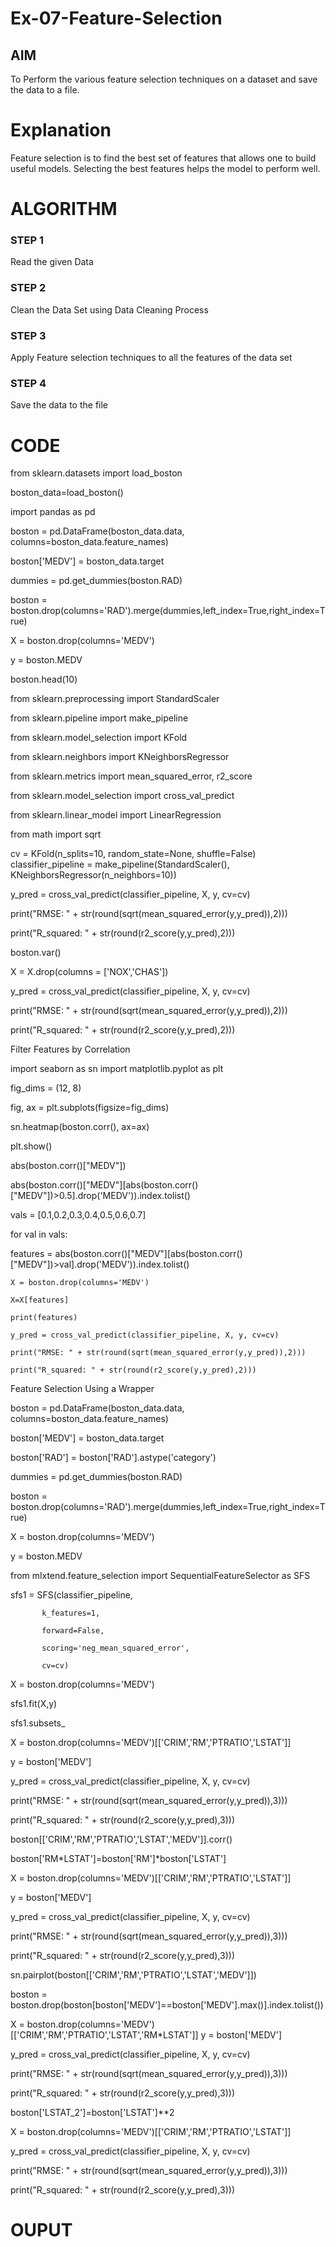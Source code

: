# Ex-07-Feature-Selection
## AIM
To Perform the various feature selection techniques on a dataset and save the data to a file. 

# Explanation
Feature selection is to find the best set of features that allows one to build useful models.
Selecting the best features helps the model to perform well. 

# ALGORITHM
### STEP 1
Read the given Data
### STEP 2
Clean the Data Set using Data Cleaning Process
### STEP 3
Apply Feature selection techniques to all the features of the data set
### STEP 4
Save the data to the file


# CODE

from sklearn.datasets import load_boston

boston_data=load_boston()

import pandas as pd

boston = pd.DataFrame(boston_data.data, columns=boston_data.feature_names)

boston['MEDV'] = boston_data.target

dummies = pd.get_dummies(boston.RAD)

boston = boston.drop(columns='RAD').merge(dummies,left_index=True,right_index=True)

X = boston.drop(columns='MEDV')

y = boston.MEDV

boston.head(10)

from sklearn.preprocessing import StandardScaler

from sklearn.pipeline import make_pipeline

from sklearn.model_selection import KFold

from sklearn.neighbors import KNeighborsRegressor

from sklearn.metrics import mean_squared_error, r2_score

from sklearn.model_selection import cross_val_predict

from sklearn.linear_model import LinearRegression

from math import sqrt

cv = KFold(n_splits=10, random_state=None, shuffle=False)
classifier_pipeline = make_pipeline(StandardScaler(), KNeighborsRegressor(n_neighbors=10))


y_pred = cross_val_predict(classifier_pipeline, X, y, cv=cv)

print("RMSE: " + str(round(sqrt(mean_squared_error(y,y_pred)),2)))

print("R_squared: " + str(round(r2_score(y,y_pred),2)))

boston.var()

X = X.drop(columns = ['NOX','CHAS'])

y_pred = cross_val_predict(classifier_pipeline, X, y, cv=cv)

print("RMSE: " + str(round(sqrt(mean_squared_error(y,y_pred)),2)))

print("R_squared: " + str(round(r2_score(y,y_pred),2)))

Filter Features by Correlation

import seaborn as sn
import matplotlib.pyplot as plt

fig_dims = (12, 8)

fig, ax = plt.subplots(figsize=fig_dims)

sn.heatmap(boston.corr(), ax=ax)

plt.show()

abs(boston.corr()["MEDV"])

abs(boston.corr()["MEDV"][abs(boston.corr()["MEDV"])>0.5].drop('MEDV')).index.tolist()

vals = [0.1,0.2,0.3,0.4,0.5,0.6,0.7]

for val in vals:

features = abs(boston.corr()["MEDV"][abs(boston.corr()["MEDV"])>val].drop('MEDV')).index.tolist()
    
    X = boston.drop(columns='MEDV')

    X=X[features]
    
    print(features)

    y_pred = cross_val_predict(classifier_pipeline, X, y, cv=cv)
    
    print("RMSE: " + str(round(sqrt(mean_squared_error(y,y_pred)),2)))
    
    print("R_squared: " + str(round(r2_score(y,y_pred),2)))

Feature Selection Using a Wrapper

boston = pd.DataFrame(boston_data.data, columns=boston_data.feature_names)

boston['MEDV'] = boston_data.target

boston['RAD'] = boston['RAD'].astype('category')

dummies = pd.get_dummies(boston.RAD)

boston = boston.drop(columns='RAD').merge(dummies,left_index=True,right_index=True)

X = boston.drop(columns='MEDV')

y = boston.MEDV

from mlxtend.feature_selection import SequentialFeatureSelector as SFS

sfs1 = SFS(classifier_pipeline, 
           
           k_features=1, 
           
           forward=False, 
           
           scoring='neg_mean_squared_error',
           
           cv=cv)

X = boston.drop(columns='MEDV')

sfs1.fit(X,y)

sfs1.subsets_

X = boston.drop(columns='MEDV')[['CRIM','RM','PTRATIO','LSTAT']]

y = boston['MEDV']

y_pred = cross_val_predict(classifier_pipeline, X, y, cv=cv)

print("RMSE: " + str(round(sqrt(mean_squared_error(y,y_pred)),3)))

print("R_squared: " + str(round(r2_score(y,y_pred),3)))

boston[['CRIM','RM','PTRATIO','LSTAT','MEDV']].corr()

boston['RM*LSTAT']=boston['RM']*boston['LSTAT']

X = boston.drop(columns='MEDV')[['CRIM','RM','PTRATIO','LSTAT']]

y = boston['MEDV']

y_pred = cross_val_predict(classifier_pipeline, X, y, cv=cv)

print("RMSE: " + str(round(sqrt(mean_squared_error(y,y_pred)),3)))

print("R_squared: " + str(round(r2_score(y,y_pred),3)))

sn.pairplot(boston[['CRIM','RM','PTRATIO','LSTAT','MEDV']])

boston = boston.drop(boston[boston['MEDV']==boston['MEDV'].max()].index.tolist())

X = boston.drop(columns='MEDV')[['CRIM','RM','PTRATIO','LSTAT','RM*LSTAT']]
y = boston['MEDV']

y_pred = cross_val_predict(classifier_pipeline, X, y, cv=cv)

print("RMSE: " + str(round(sqrt(mean_squared_error(y,y_pred)),3)))

print("R_squared: " + str(round(r2_score(y,y_pred),3)))

boston['LSTAT_2']=boston['LSTAT']**2

X = boston.drop(columns='MEDV')[['CRIM','RM','PTRATIO','LSTAT']]

y_pred = cross_val_predict(classifier_pipeline, X, y, cv=cv)

print("RMSE: " + str(round(sqrt(mean_squared_error(y,y_pred)),3)))

print("R_squared: " + str(round(r2_score(y,y_pred),3)))



# OUPUT
